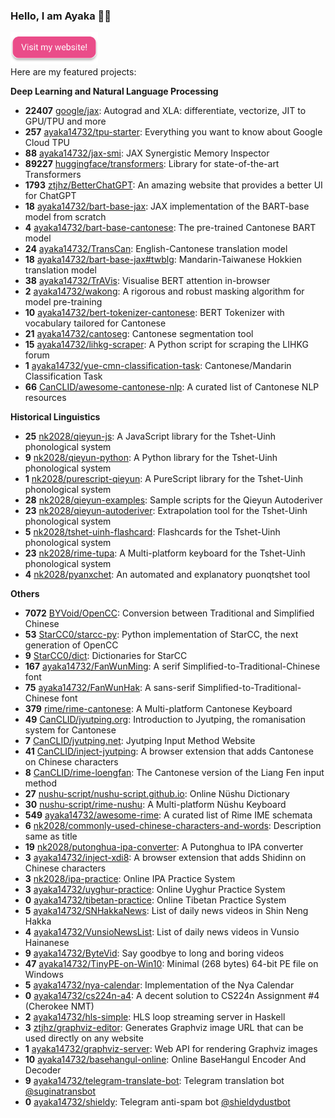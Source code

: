 ### Hello, I am Ayaka 👋🏻

<a href="https://en.ayaka.shn.hk/"><img src="website.svg" alt="Visit my website!" width="140" /></a><br />Here are my featured projects:

**Deep Learning and Natural Language Processing**

- **22407** [google/jax](https://github.com/google/jax): Autograd and XLA: differentiate, vectorize, JIT to GPU/TPU and more
- **257** [ayaka14732/tpu-starter](https://github.com/ayaka14732/tpu-starter): Everything you want to know about Google Cloud TPU
- **88** [ayaka14732/jax-smi](https://github.com/ayaka14732/jax-smi): JAX Synergistic Memory Inspector
- **89227** [huggingface/transformers](https://github.com/huggingface/transformers): Library for state-of-the-art Transformers
- **1793** [ztjhz/BetterChatGPT](https://github.com/ztjhz/BetterChatGPT): An amazing website that provides a better UI for ChatGPT
- **18** [ayaka14732/bart-base-jax](https://github.com/ayaka14732/bart-base-jax): JAX implementation of the BART-base model from scratch
- **4** [ayaka14732/bart-base-cantonese](https://github.com/ayaka14732/bart-base-cantonese): The pre-trained Cantonese BART model
- **24** [ayaka14732/TransCan](https://github.com/ayaka14732/TransCan): English-Cantonese translation model
- **18** [ayaka14732/bart-base-jax#twblg](https://github.com/ayaka14732/bart-base-jax/tree/twblg): Mandarin-Taiwanese Hokkien translation model
- **38** [ayaka14732/TrAVis](https://github.com/ayaka14732/TrAVis): Visualise BERT attention in-browser
- **2** [ayaka14732/wakong](https://github.com/ayaka14732/wakong): A rigorous and robust masking algorithm for model pre-training
- **10** [ayaka14732/bert-tokenizer-cantonese](https://github.com/ayaka14732/bert-tokenizer-cantonese): BERT Tokenizer with vocabulary tailored for Cantonese
- **21** [ayaka14732/cantoseg](https://github.com/ayaka14732/cantoseg): Cantonese segmentation tool
- **15** [ayaka14732/lihkg-scraper](https://github.com/ayaka14732/lihkg-scraper): A Python script for scraping the LIHKG forum
- **1** [ayaka14732/yue-cmn-classification-task](https://github.com/ayaka14732/yue-cmn-classification-task): Cantonese/Mandarin Classification Task
- **66** [CanCLID/awesome-cantonese-nlp](https://github.com/CanCLID/awesome-cantonese-nlp): A curated list of Cantonese NLP resources

**Historical Linguistics**

- **25** [nk2028/qieyun-js](https://github.com/nk2028/qieyun-js): A JavaScript library for the Tshet-Uinh phonological system<!-- Linguistics -->
- **9** [nk2028/qieyun-python](https://github.com/nk2028/qieyun-python): A Python library for the Tshet-Uinh phonological system
- **1** [nk2028/purescript-qieyun](https://github.com/nk2028/purescript-qieyun): A PureScript library for the Tshet-Uinh phonological system
- **28** [nk2028/qieyun-examples](https://github.com/nk2028/qieyun-examples): Sample scripts for the Qieyun Autoderiver
- **23** [nk2028/qieyun-autoderiver](https://github.com/nk2028/qieyun-autoderiver): Extrapolation tool for the Tshet-Uinh phonological system
- **5** [nk2028/tshet-uinh-flashcard](https://github.com/nk2028/tshet-uinh-flashcard): Flashcards for the Tshet-Uinh phonological system
- **23** [nk2028/rime-tupa](https://github.com/nk2028/rime-tupa): A Multi-platform keyboard for the Tshet-Uinh phonological system
- **4** [nk2028/pyanxchet](https://github.com/nk2028/pyanxchet): An automated and explanatory puonqtshet tool

**Others**

- **7072** [BYVoid/OpenCC](https://github.com/BYVoid/OpenCC): Conversion between Traditional and Simplified Chinese<!-- Chinese Conversion -->
- **53** [StarCC0/starcc-py](https://github.com/StarCC0/starcc-py): Python implementation of StarCC, the next generation of OpenCC
- **9** [StarCC0/dict](https://github.com/StarCC0/dict): Dictionaries for StarCC
- **167** [ayaka14732/FanWunMing](https://github.com/ayaka14732/FanWunMing): A serif Simplified-to-Traditional-Chinese font
- **75** [ayaka14732/FanWunHak](https://github.com/ayaka14732/FanWunHak): A sans-serif Simplified-to-Traditional-Chinese font
- **379** [rime/rime-cantonese](https://github.com/rime/rime-cantonese): A Multi-platform Cantonese Keyboard<!-- Jyutping -->
- **49** [CanCLID/jyutping.org](https://github.com/CanCLID/jyutping.org): Introduction to Jyutping, the romanisation system for Cantonese
- **7** [CanCLID/jyutping.net](https://github.com/CanCLID/jyutping.net): Jyutping Input Method Website
- **41** [CanCLID/inject-jyutping](https://github.com/CanCLID/inject-jyutping): A browser extension that adds Cantonese on Chinese characters
- **8** [CanCLID/rime-loengfan](https://github.com/CanCLID/rime-loengfan): The Cantonese version of the Liang Fen input method
- **27** [nushu-script/nushu-script.github.io](https://github.com/nushu-script/nushu-script.github.io): Online Nüshu Dictionary<!-- Nüshu -->
- **30** [nushu-script/rime-nushu](https://github.com/nushu-script/rime-nushu): A Multi-platform Nüshu Keyboard
- **549** [ayaka14732/awesome-rime](https://github.com/ayaka14732/awesome-rime): A curated list of Rime IME schemata<!-- Other Linguistics Projects And Language Tools -->
- **6** [nk2028/commonly-used-chinese-characters-and-words](https://github.com/nk2028/commonly-used-chinese-characters-and-words): Description same as title
- **19** [nk2028/putonghua-ipa-converter](https://github.com/nk2028/putonghua-ipa-converter): A Putonghua to IPA converter
- **3** [ayaka14732/inject-xdi8](https://github.com/ayaka14732/inject-xdi8): A browser extension that adds Shidinn on Chinese characters
- **3** [nk2028/ipa-practice](https://github.com/nk2028/ipa-practice): Online IPA Practice System
- **3** [ayaka14732/uyghur-practice](https://github.com/ayaka14732/uyghur-practice): Online Uyghur Practice System
- **0** [ayaka14732/tibetan-practice](https://github.com/ayaka14732/tibetan-practice): Online Tibetan Practice System
- **5** [ayaka14732/SNHakkaNews](https://github.com/ayaka14732/SNHakkaNews): List of daily news videos in Shin Neng Hakka
- **4** [ayaka14732/VunsioNewsList](https://github.com/ayaka14732/VunsioNewsList): List of daily news videos in Vunsio Hainanese
- **9** [ayaka14732/ByteVid](https://github.com/ayaka14732/ByteVid): Say goodbye to long and boring videos<!-- Featured Projects -->
- **47** [ayaka14732/TinyPE-on-Win10](https://github.com/ayaka14732/TinyPE-on-Win10): Minimal (268 bytes) 64-bit PE file on Windows
- **5** [ayaka14732/nya-calendar](https://github.com/ayaka14732/nya-calendar): Implementation of the Nya Calendar
- **0** [ayaka14732/cs224n-a4](https://github.com/ayaka14732/cs224n-a4): A decent solution to CS224n Assignment #4 (Cherokee NMT)
- **2** [ayaka14732/hls-simple](https://github.com/ayaka14732/hls-simple): HLS loop streaming server in Haskell
- **3** [ztjhz/graphviz-editor](https://github.com/ztjhz/graphviz-editor): Generates Graphviz image URL that can be used directly on any website<!-- Web Services -->
- **1** [ayaka14732/graphviz-server](https://github.com/ayaka14732/graphviz-server): Web API for rendering Graphviz images
- **10** [ayaka14732/basehangul-online](https://github.com/ayaka14732/basehangul-online): Online BaseHangul Encoder And Decoder
- **9** [ayaka14732/telegram-translate-bot](https://github.com/ayaka14732/telegram-translate-bot): Telegram translation bot [@suginatransbot](https://t.me/suginatransbot)
- **0** [ayaka14732/shieldy](https://github.com/ayaka14732/shieldy): Telegram anti-spam bot [@shieldydustbot](https://t.me/shieldydustbot)
